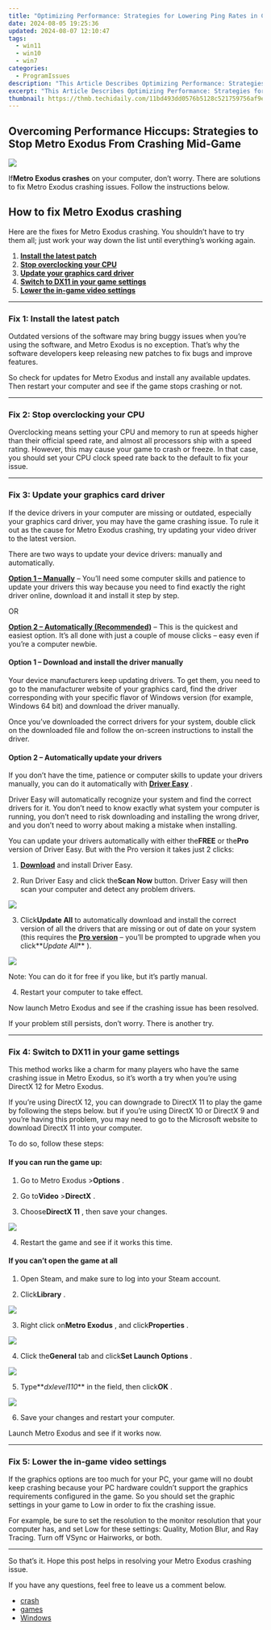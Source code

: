 ```yaml
---
title: "Optimizing Performance: Strategies for Lowering Ping Rates in Co-Op Shooters"
date: 2024-08-05 19:25:36
updated: 2024-08-07 12:10:47
tags:
  - win11
  - win10
  - win7
categories:
  - ProgramIssues
description: "This Article Describes Optimizing Performance: Strategies for Lowering Ping Rates in Co-Op Shooters"
excerpt: "This Article Describes Optimizing Performance: Strategies for Lowering Ping Rates in Co-Op Shooters"
thumbnail: https://thmb.techidaily.com/11bd493dd0576b5128c521759756af9ef0469248903e298828d7682c78b82237.jpg
---
```


## Overcoming Performance Hiccups: Strategies to Stop Metro Exodus From Crashing Mid-Game

![](https://images.drivereasy.com/wp-content/uploads/2019/07/image-74.png)

 If**Metro Exodus crashes** on your computer, don’t worry. There are solutions to fix Metro Exodus crashing issues. Follow the instructions below.

## How to fix Metro Exodus crashing

 Here are the fixes for Metro Exodus crashing. You shouldn’t have to try them all; just work your way down the list until everything’s working again.

1. **[Install the latest patch](https://tools.techidaily.com/drivereasy/download/)**
2. **[Stop overclocking your CPU](https://tools.techidaily.com/drivereasy/download/)**
3. **[Update your graphics card driver](https://tools.techidaily.com/drivereasy/download/)**
4. **[Switch to DX11 in your game settings](https://tools.techidaily.com/drivereasy/download/)**
5. **[Lower the in-game video settings](https://tools.techidaily.com/drivereasy/download/)**

---

### Fix 1: Install the latest patch

 Outdated versions of the software may bring buggy issues when you’re using the software, and Metro Exodus is no exception. That’s why the software developers keep releasing new patches to fix bugs and improve features.

 So check for updates for Metro Exodus and install any available updates. Then restart your computer and see if the game stops crashing or not.

---

### Fix 2: Stop overclocking your CPU

 Overclocking means setting your CPU and memory to run at speeds higher than their official speed rate, and almost all processors ship with a speed rating. However, this may cause your game to crash or freeze. In that case, you should set your CPU clock speed rate back to the default to fix your issue.

---

### Fix 3: Update your graphics card driver

 If the device drivers in your computer are missing or outdated, especially your graphics card driver, you may have the game crashing issue. To rule it out as the cause for Metro Exodus crashing, try updating your video driver to the latest version.

 There are two ways to update your device drivers: manually and automatically.

**[Option 1 – Manually](https://tools.techidaily.com/drivereasy/download/)**  – You’ll need some computer skills and patience to update your drivers this way because you need to find exactly the right driver online, download it and install it step by step.

OR

**[Option 2 – Automatically (Recommended)](https://www.drivereasy.com/knowledge/solved-metro-exodus-crashing-on-pc/#a2)**  – This is the quickest and easiest option. It’s all done with just a couple of mouse clicks – easy even if you’re a computer newbie.

#### Option 1 – Download and install the driver manually

 Your device manufacturers keep updating drivers. To get them, you need to go to the manufacturer website of your graphics card, find the driver corresponding with your specific flavor of Windows version (for example, Windows 64 bit) and download the driver manually.

 Once you’ve downloaded the correct drivers for your system, double click on the downloaded file and follow the on-screen instructions to install the driver.

#### Option 2 – Automatically update your drivers

 If you don’t have the time, patience or computer skills to update your drivers manually, you can do it automatically with **[Driver Easy](https://tools.techidaily.com/drivereasy/download/)**  .

 Driver Easy will automatically recognize your system and find the correct drivers for it. You don’t need to know exactly what system your computer is running, you don’t need to risk downloading and installing the wrong driver, and you don’t need to worry about making a mistake when installing.

 You can update your drivers automatically with either the**FREE** or the**Pro** version of Driver Easy. But with the Pro version it takes just 2 clicks:

 1) **[Download](https://tools.techidaily.com/drivereasy/download/)**  and install Driver Easy.

 2) Run Driver Easy and click the**Scan Now** button. Driver Easy will then scan your computer and detect any problem drivers.

![](https://images.drivereasy.com/wp-content/uploads/2019/07/image-76.png)

 3) Click**Update All** to automatically download and install the correct version of all the drivers that are missing or out of date on your system (this requires the **[Pro version](https://tools.techidaily.com/drivereasy/download/)**  – you’ll be prompted to upgrade when you click**_Update All_** ).

![](https://images.drivereasy.com/wp-content/uploads/2019/07/image-77.png)

 Note: You can do it for free if you like, but it’s partly manual.

4) Restart your computer to take effect.

Now launch Metro Exodus and see if the crashing issue has been resolved.

If your problem still persists, don’t worry. There is another try.

---

### Fix 4: Switch to DX11 in your game settings

 This method works like a charm for many players who have the same crashing issue in Metro Exodus, so it’s worth a try when you’re using DirectX 12 for Metro Exodus.

 If you’re using DirectX 12, you can downgrade to DirectX 11 to play the game by following the steps below. but if you’re using DirectX 10 or DirectX 9 and you’re having this problem, you may need to go to the Microsoft website to download DirectX 11 into your computer.

To do so, follow these steps:

#### **If you can run the game up:**

 1) Go to Metro Exodus >**Options** .

 2) Go to**Video** \>**DirectX** .

 3) Choose**DirectX 11** , then save your changes.

![](https://images.drivereasy.com/wp-content/uploads/2019/07/image-78.png)

4) Restart the game and see if it works this time.

#### If you can’t open the game at all

1) Open Steam, and make sure to log into your Steam account.

2) Click**Library** .

![](https://images.drivereasy.com/wp-content/uploads/2019/07/image-79.png)

 3) Right click on**Metro Exodus** , and click**Properties** .

![](https://images.drivereasy.com/wp-content/uploads/2019/07/image-80.png)

 4) Click the**General** tab and click**Set Launch Options** .

![](https://images.drivereasy.com/wp-content/uploads/2019/07/image-81.png)

 5) Type**_dxlevel110_** in the field, then click**OK** .

![](https://images.drivereasy.com/wp-content/uploads/2019/07/image-82.png)

6) Save your changes and restart your computer.

Launch Metro Exodus and see if it works now.

---

### Fix 5: Lower the in-game video settings

 If the graphics options are too much for your PC, your game will no doubt keep crashing because your PC hardware couldn’t support the graphics requirements configured in the game. So you should set the graphic settings in your game to Low in order to fix the crashing issue.

 For example, be sure to set the resolution to the monitor resolution that your computer has, and set Low for these settings: Quality, Motion Blur, and Ray Tracing. Turn off VSync or Hairworks, or both.

---

 So that’s it. Hope this post helps in resolving your Metro Exodus crashing issue.

If you have any questions, feel free to leave us a comment below.

* [crash](https://tools.techidaily.com/drivereasy/download/)
* [games](https://tools.techidaily.com/drivereasy/download/)
* [Windows](https://tools.techidaily.com/drivereasy/download/)

<ins class="adsbygoogle"
     style="display:block"
     data-ad-format="autorelaxed"
     data-ad-client="ca-pub-7571918770474297"
     data-ad-slot="1223367746"></ins>



<ins class="adsbygoogle"
     style="display:block"
     data-ad-client="ca-pub-7571918770474297"
     data-ad-slot="8358498916"
     data-ad-format="auto"
     data-full-width-responsive="true"></ins>

